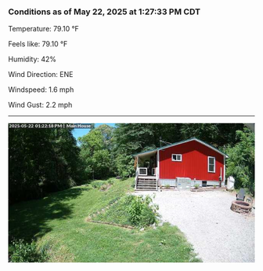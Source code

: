 ### Conditions as of May 22, 2025 at 1:27:33 PM CDT 

Temperature: 79.10 &deg;F

Feels like: 79.10 &deg;F

Humidity: 42%

Wind Direction: ENE

Windspeed: 1.6 mph

Wind Gust: 2.2 mph

---

<img src="./images/latest.jpeg"/>

